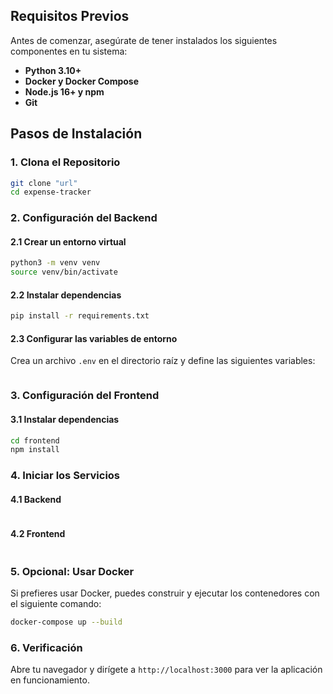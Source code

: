 ## Requisitos Previos

Antes de comenzar, asegúrate de tener instalados los siguientes componentes en tu sistema:

- **Python 3.10+**
- **Docker y Docker Compose**
- **Node.js 16+ y npm**
- **Git**

## Pasos de Instalación

### 1. Clona el Repositorio

```bash
git clone "url"
cd expense-tracker
```

### 2. Configuración del Backend

#### 2.1 Crear un entorno virtual

```bash
python3 -m venv venv
source venv/bin/activate
```

#### 2.2 Instalar dependencias

```bash
pip install -r requirements.txt
```

#### 2.3 Configurar las variables de entorno

Crea un archivo `.env` en el directorio raíz y define las siguientes variables:

```env

```

### 3. Configuración del Frontend

#### 3.1 Instalar dependencias

```bash
cd frontend
npm install
```

### 4. Iniciar los Servicios

#### 4.1 Backend

```bash

```

#### 4.2 Frontend

```bash

```

### 5. Opcional: Usar Docker

Si prefieres usar Docker, puedes construir y ejecutar los contenedores con el siguiente comando:

```bash
docker-compose up --build
```

### 6. Verificación

Abre tu navegador y dirígete a `http://localhost:3000` para ver la aplicación en funcionamiento.

